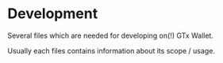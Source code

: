 # Development

Several files which are needed for developing on(!) GTx Wallet.

Usually each files contains information about its scope / usage.